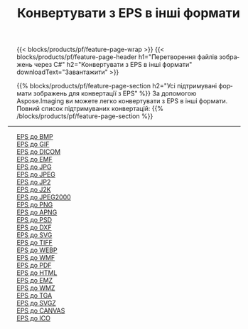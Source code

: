 ﻿---
title: Конвертувати з EPS в інші формати 
weight: 3920
url: /uk/net/conversion/from/eps 
lang: uk
langdirlevel: 2
locales: zh-hans,ja,it,ru,de,es,fr,nl,id,lt,pl,pt,vi,tr,ko,zh-hant,ar,hi,th,sv,cs,uk,he
description: За допомогою Aspose.Imaging ви можете легко конвертувати з EPS в інші формати
---

{{< blocks/products/pf/feature-page-wrap >}}
{{< blocks/products/pf/feature-page-header h1="Перетворення файлів зображень через C#" h2="Конвертувати з EPS в інші формати" downloadText="Завантажити" >}}


{{% blocks/products/pf/feature-page-section  h2="Усі підтримувані формати зображень для конвертації з EPS" %}}
За допомогою Aspose.Imaging ви можете легко конвертувати з EPS в інші формати.
<br/>
Повний список підтримуваних конвертацій:
{{% /blocks/products/pf/feature-page-section %}}
<div class="container-fluid productfamilypage bg-gray">
    <div class="convertypes bg-gray agp-content section">
        <div class="container">
		<hr style="margin-left:-20px;"/>
		<div class="row other-converters">
		    <div class='col-md-2 other-converter remove-lp remove-rp'><a href="/imaging/uk/net/conversion/eps-to-bmp" >EPS до BMP</a></div><div class='col-md-2 other-converter remove-lp remove-rp'><a href="/imaging/uk/net/conversion/eps-to-gif" >EPS до GIF</a></div><div class='col-md-2 other-converter remove-lp remove-rp'><a href="/imaging/uk/net/conversion/eps-to-dicom" >EPS до DICOM</a></div><div class='col-md-2 other-converter remove-lp remove-rp'><a href="/imaging/uk/net/conversion/eps-to-emf" >EPS до EMF</a></div><div class='col-md-2 other-converter remove-lp remove-rp'><a href="/imaging/uk/net/conversion/eps-to-jpg" >EPS до JPG</a></div><div class='col-md-2 other-converter remove-lp remove-rp'><a href="/imaging/uk/net/conversion/eps-to-jpeg" >EPS до JPEG</a></div><div class='col-md-2 other-converter remove-lp remove-rp'><a href="/imaging/uk/net/conversion/eps-to-jp2" >EPS до JP2</a></div><div class='col-md-2 other-converter remove-lp remove-rp'><a href="/imaging/uk/net/conversion/eps-to-j2k" >EPS до J2K</a></div><div class='col-md-2 other-converter remove-lp remove-rp'><a href="/imaging/uk/net/conversion/eps-to-jpeg2000" >EPS до JPEG2000</a></div><div class='col-md-2 other-converter remove-lp remove-rp'><a href="/imaging/uk/net/conversion/eps-to-png" >EPS до PNG</a></div><div class='col-md-2 other-converter remove-lp remove-rp'><a href="/imaging/uk/net/conversion/eps-to-apng" >EPS до APNG</a></div><div class='col-md-2 other-converter remove-lp remove-rp'><a href="/imaging/uk/net/conversion/eps-to-psd" >EPS до PSD</a></div><div class='col-md-2 other-converter remove-lp remove-rp'><a href="/imaging/uk/net/conversion/eps-to-dxf" >EPS до DXF</a></div><div class='col-md-2 other-converter remove-lp remove-rp'><a href="/imaging/uk/net/conversion/eps-to-svg" >EPS до SVG</a></div><div class='col-md-2 other-converter remove-lp remove-rp'><a href="/imaging/uk/net/conversion/eps-to-tiff" >EPS до TIFF</a></div><div class='col-md-2 other-converter remove-lp remove-rp'><a href="/imaging/uk/net/conversion/eps-to-webp" >EPS до WEBP</a></div><div class='col-md-2 other-converter remove-lp remove-rp'><a href="/imaging/uk/net/conversion/eps-to-wmf" >EPS до WMF</a></div><div class='col-md-2 other-converter remove-lp remove-rp'><a href="/imaging/uk/net/conversion/eps-to-pdf" >EPS до PDF</a></div><div class='col-md-2 other-converter remove-lp remove-rp'><a href="/imaging/uk/net/conversion/eps-to-html" >EPS до HTML</a></div><div class='col-md-2 other-converter remove-lp remove-rp'><a href="/imaging/uk/net/conversion/eps-to-emz" >EPS до EMZ</a></div><div class='col-md-2 other-converter remove-lp remove-rp'><a href="/imaging/uk/net/conversion/eps-to-wmz" >EPS до WMZ</a></div><div class='col-md-2 other-converter remove-lp remove-rp'><a href="/imaging/uk/net/conversion/eps-to-tga" >EPS до TGA</a></div><div class='col-md-2 other-converter remove-lp remove-rp'><a href="/imaging/uk/net/conversion/eps-to-svgz" >EPS до SVGZ</a></div><div class='col-md-2 other-converter remove-lp remove-rp'><a href="/imaging/uk/net/conversion/eps-to-canvas" >EPS до CANVAS</a></div><div class='col-md-2 other-converter remove-lp remove-rp'><a href="/imaging/uk/net/conversion/eps-to-ico" >EPS до ICO</a></div>
                </div>
        </div>
    </div>
</div>
<br/>

